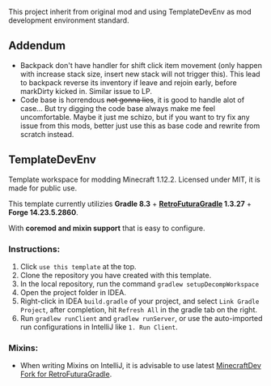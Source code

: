 This project inherit from original mod and using TemplateDevEnv as mod development environment standard.

## Addendum
- Backpack don't have handler for shift click item movement (only happen with increase stack size, insert new stack will not trigger this). This lead to backpack reverse its inventory if leave and rejoin early, before markDirty kicked in. Similar issue to LP.
- Code base is horrendous ~~not gonna lies~~, it is good to handle alot of case... But try digging the code base always make me feel uncomfortable. Maybe it just me schizo, but if you want to try fix any issue from this mods, better just use this as base code and rewrite from scratch instead.

## TemplateDevEnv

Template workspace for modding Minecraft 1.12.2. Licensed under MIT, it is made for public use.

This template currently utilizies **Gradle 8.3** + **[RetroFuturaGradle](https://github.com/GTNewHorizons/RetroFuturaGradle) 1.3.27** + **Forge 14.23.5.2860**.

With **coremod and mixin support** that is easy to configure.

### Instructions:

1. Click `use this template` at the top.
2. Clone the repository you have created with this template.
3. In the local repository, run the command `gradlew setupDecompWorkspace`
4. Open the project folder in IDEA.
5. Right-click in IDEA `build.gradle` of your project, and select `Link Gradle Project`, after completion, hit `Refresh All` in the gradle tab on the right.
6. Run `gradlew runClient` and `gradlew runServer`, or use the auto-imported run configurations in IntelliJ like `1. Run Client`.

### Mixins:

- When writing Mixins on IntelliJ, it is advisable to use latest [MinecraftDev Fork for RetroFuturaGradle](https://github.com/eigenraven/MinecraftDev/releases).
